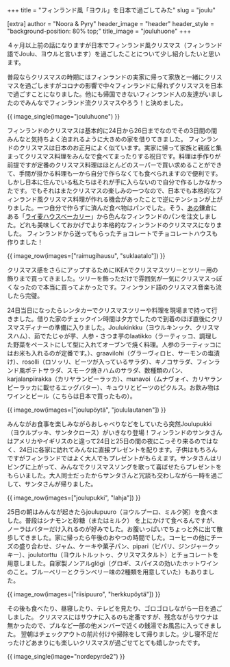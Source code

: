 +++
title = "フィンランド風「ヨウル」を日本で過ごしてみた"
slug = "joulu"

[extra]
author = "Noora & Pyry"
header_image = "header"
header_style = "background-position: 80% top;"
title_image = "jouluhuone"
+++

４ヶ月以上前の話になりますが日本でフィンランド風クリスマス（フィンランド語でJoulu、ヨウルと言います）を過ごしたことについて少し紹介したいと思います。

普段ならクリスマスの時期にはフィンランドの実家に帰って家族と一緒にクリスマスを過ごしますがコロナの影響で中々フィンランドに帰れずクリスマスを日本で過ごすことになりました。他にも帰国できないフィンランド人の友達がいましたのでみんなでフィンランド流クリスマスやろう！と決めました。

<!-- more -->

{{ image_single(image="jouluhuone") }}

フィンランドのクリスマスは基本的に24日から26日までなのでその3日間の間みんなと気持ちよく泊まれるように大きめの家を借りてきました。
フィンランドのクリスマスは日本のお正月によく似ています。実家に帰って家族と親戚と集まってクリスマス料理をみんなで食べてまったりする祝日です。料理は手作りが前提ですが定番のクリスマス料理はほとんどのスーパーで買い求めることができて、手間が掛かる料理も一から自分で作らなくても食べられますので便利です。しかし日本に住んでいる私たちはそれが手に入らないので自分で作るしかなかったです。でもそれはまたクリスマスの楽しみの一つなので、日本でも本格的なフィンランド風クリスマス料理が作れる機会があったことで逆にテンションが上がりました。一つ自分で作らずに済んだ食べ物はパンでした。そう、[あの](https://saunoja.jp/saga-ken-takeo-shi-de-sauna-ni-haitte-kimashita/)鎌倉にある「[ライ麦ハウスベーカリー](https://raimugihausu.stores.jp)」から色んなフィンランドのパンを注文しました。どれも美味しくておかげでより本格的なフィンランドのクリスマスになりました。
フィンランドから送ってもらったチョコレートでチョコレートハウスも作りました！

{{ image_row(images=["raimugihausu", "suklaatalo"]) }}

クリスマス感をさらにアップするためにIKEAでクリスマスツリーとツリー用の飾りまで買ってきました。ツリーを飾っただけで雰囲気が一気にクリスマスっぽくなったので本当に買ってよかったです。フィンランド語のクリスマス音楽も流したら完璧。

24日当日になったらレンタカーでクリスマスツリーや料理を現場まで持って行きました。借りた家のチェックイン時間は夕方でしたので到着のほぼ直後にクリスマスディナーの準備に入りました。Joulukinkku（ヨウルキンック、クリスマスハム）、茹でたじゃが芋、人参・さつま芋のlaatikko（ラーティッコ、調理した野菜をペーストにして型に入れてオーブンで焼く料理。人参のラーティッコにはお米も入れるのが定番です。）、graavilohi（グラーヴィロヒ、サーモンの塩漬け）、rosolli（ロソッリ、ビーツが入っているサラダ）、キノコサラダ、フィンランド風ポテトサラダ、スモーク焼きハムのサラダ、数種類のパン、karjalanpiirakka（カリヤランピーラッカ）、munavoi（ムナヴォイ、カリヤランピーラッカに載せるエッグバター）、キュウリとビーツのピクルス。お飲み物はワインとビール（こちらは日本で買ったもの）。

{{ image_row(images=["joulupöytä", "joululautanen"]) }}

みんながお食事を楽しみながらおしゃべりなどをしていたら突然Joulupukki（ヨウルプッキ、サンタクロース）がいきなり登場！フィンランドのサンタさんはアメリカやイギリスのと違って24日と25日の間の夜にこっそり来るのではなく、24日に各家に訪れてみんなに直接プレゼントを配ります。子供はもちろんですがフィンランドではよく大人でもプレゼントがもらえます。サンタさんはリビングに上がって、みんなでクリスマスソングを歌って喜ばせたらプレゼントをもらいました。大人同士だったからサンタさんと冗談も交わしながら一時を過ごして、サンタさんが帰りました。

{{ image_row(images=["joulupukki", "lahja"]) }}

25日の朝はみんなが起きたらjoulupuuro（ヨウルプーロ、ミルク粥）を食べました。普段はシナモンと砂糖（またはミルク）
を上にかけて食べるんですが、ノーラはバターだけ入れるのが好みでした。お腹いっぱいでちょっと外に出て散歩してきました。家に帰ったら午後のおやつの時間でした。コーヒーの他にチーズの盛り合わせ、ジャム、ケーキや菓子パン、pipari（ピパリ、ジンジャークッキー）、joulutorttu（ヨウルトルットゥ、クリスマスタルト）とチョコレートを用意しました。自家製ノンアルglögi（グロギ、スパイスの効いたホットワインのこと。ブルーベリーとクランベリー味の2種類を用意していた）もありました。

{{ image_row(images=["riisipuuro", "herkkupöytä"]) }}

その後も食べたり、昼寝したり、テレビを見たり、ゴロゴロしながら一日を過ごしました。 クリスマスにはサウナに入るのも定番ですが、残念ながらサウナは無かったので、プルなど一部の他メンバーで近くの銭湯でお風呂に入ってきました。
翌朝はチェックアウトの前片付けや掃除をして帰りました。少し寝不足だったけどあまりにも楽しいクリスマスが過ごせてとても嬉しかったです。

{{ image_single(image="nordepyrde2") }}
